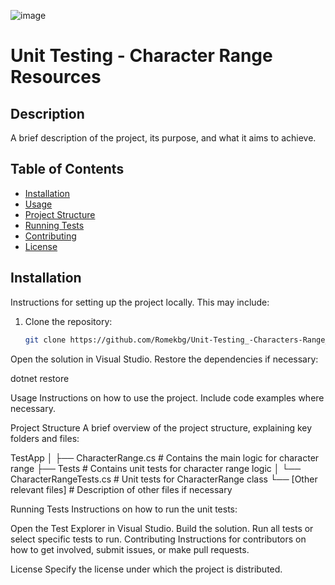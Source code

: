 ![image](https://github.com/user-attachments/assets/a65b5e20-7660-47a8-a222-58281a7de4b9)
# Unit Testing - Character Range Resources

## Description
A brief description of the project, its purpose, and what it aims to achieve.

## Table of Contents
- [Installation](#installation)
- [Usage](#usage)
- [Project Structure](#project-structure)
- [Running Tests](#running-tests)
- [Contributing](#contributing)
- [License](#license)

## Installation
Instructions for setting up the project locally. This may include:
1. Clone the repository:
   ```bash
   git clone https://github.com/Romekbg/Unit-Testing_-Characters-Range_Resourses.git
Open the solution in Visual Studio.
Restore the dependencies if necessary:

dotnet restore

Usage
Instructions on how to use the project. Include code examples where necessary.

Project Structure
A brief overview of the project structure, explaining key folders and files:

TestApp
│
├── CharacterRange.cs          # Contains the main logic for character range
├── Tests                      # Contains unit tests for character range logic
│   └── CharacterRangeTests.cs  # Unit tests for CharacterRange class
└── [Other relevant files]     # Description of other files if necessary


Running Tests
Instructions on how to run the unit tests:

Open the Test Explorer in Visual Studio.
Build the solution.
Run all tests or select specific tests to run.
Contributing
Instructions for contributors on how to get involved, submit issues, or make pull requests.

License
Specify the license under which the project is distributed.
